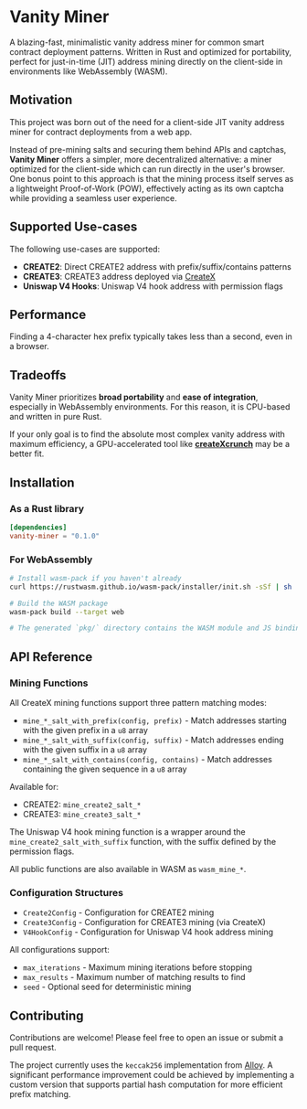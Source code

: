 # Vanity Miner

A blazing-fast, minimalistic vanity address miner for common smart contract deployment patterns. Written in Rust and optimized for portability, perfect for just-in-time (JIT) address mining directly on the client-side in environments like WebAssembly (WASM).

## Motivation

This project was born out of the need for a client-side JIT vanity address miner for contract deployments from a web app.

Instead of pre-mining salts and securing them behind APIs and captchas, **Vanity Miner** offers a simpler, more decentralized alternative: a miner optimized for the client-side which can run directly in the user's browser. One bonus point to this approach is that the mining process itself serves as a lightweight Proof-of-Work (POW), effectively acting as its own captcha while providing a seamless user experience.

## Supported Use-cases

The following use-cases are supported:

- **CREATE2**: Direct CREATE2 address with prefix/suffix/contains patterns
- **CREATE3**: CREATE3 address deployed via [CreateX](https://github.com/pcaversaccio/createx/)
- **Uniswap V4 Hooks**: Uniswap V4 hook address with permission flags

## Performance

Finding a 4-character hex prefix typically takes less than a second, even in a browser.

## Tradeoffs

Vanity Miner prioritizes **broad portability** and **ease of integration**, especially in WebAssembly environments. For this reason, it is CPU-based and written in pure Rust.

If your only goal is to find the absolute most complex vanity address with maximum efficiency, a GPU-accelerated tool like [**createXcrunch**](https://github.com/HrikB/createXcrunch/) may be a better fit.

## Installation

### As a Rust library

```toml
[dependencies]
vanity-miner = "0.1.0"
```

### For WebAssembly

```bash
# Install wasm-pack if you haven't already
curl https://rustwasm.github.io/wasm-pack/installer/init.sh -sSf | sh

# Build the WASM package
wasm-pack build --target web

# The generated `pkg/` directory contains the WASM module and JS bindings
```

## API Reference

### Mining Functions

All CreateX mining functions support three pattern matching modes:

- `mine_*_salt_with_prefix(config, prefix)` - Match addresses starting with the given prefix in a `u8` array
- `mine_*_salt_with_suffix(config, suffix)` - Match addresses ending with the given suffix in a `u8` array
- `mine_*_salt_with_contains(config, contains)` - Match addresses containing the given sequence in a `u8` array

Available for:

- CREATE2: `mine_create2_salt_*`
- CREATE3: `mine_create3_salt_*`

The Uniswap V4 hook mining function is a wrapper around the `mine_create2_salt_with_suffix` function, with the suffix defined by the permission flags.

All public functions are also available in WASM as `wasm_mine_*`.

### Configuration Structures

- `Create2Config` - Configuration for CREATE2 mining
- `Create3Config` - Configuration for CREATE3 mining (via CreateX)
- `V4HookConfig` - Configuration for Uniswap V4 hook address mining

All configurations support:

- `max_iterations` - Maximum mining iterations before stopping
- `max_results` - Maximum number of matching results to find
- `seed` - Optional seed for deterministic mining

## Contributing

Contributions are welcome! Please feel free to open an issue or submit a pull request.

The project currently uses the `keccak256` implementation from [Alloy](https://crates.io/crates/alloy-primitives). A significant performance improvement could be achieved by implementing a custom version that supports partial hash computation for more efficient prefix matching.
